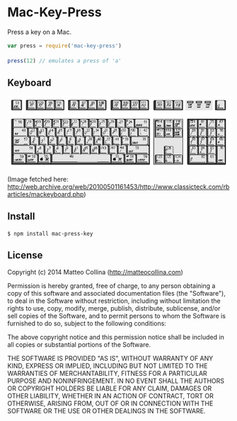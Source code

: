 Mac-Key-Press
=============

Press a key on a Mac.

```javascript
var press = require('mac-key-press')

press(12) // emulates a press of 'a'
```

Keyboard
--------

![Alt text](mackeyboard1.gif)

(Image fetched here:
http://web.archive.org/web/20100501161453/http://www.classicteck.com/rbarticles/mackeyboard.php)

Install
-------

```
$ npm install mac-press-key
```

License
-------

Copyright (c) 2014 Matteo Collina (http://matteocollina.com)

Permission is hereby granted, free of charge, to any person
obtaining a copy of this software and associated documentation
files (the "Software"), to deal in the Software without
restriction, including without limitation the rights to use,
copy, modify, merge, publish, distribute, sublicense, and/or sell
copies of the Software, and to permit persons to whom the
Software is furnished to do so, subject to the following
conditions:

The above copyright notice and this permission notice shall be
included in all copies or substantial portions of the Software.

THE SOFTWARE IS PROVIDED "AS IS", WITHOUT WARRANTY OF ANY KIND,
EXPRESS OR IMPLIED, INCLUDING BUT NOT LIMITED TO THE WARRANTIES
OF MERCHANTABILITY, FITNESS FOR A PARTICULAR PURPOSE AND
NONINFRINGEMENT. IN NO EVENT SHALL THE AUTHORS OR COPYRIGHT
HOLDERS BE LIABLE FOR ANY CLAIM, DAMAGES OR OTHER LIABILITY,
WHETHER IN AN ACTION OF CONTRACT, TORT OR OTHERWISE, ARISING
FROM, OUT OF OR IN CONNECTION WITH THE SOFTWARE OR THE USE OR
OTHER DEALINGS IN THE SOFTWARE.
